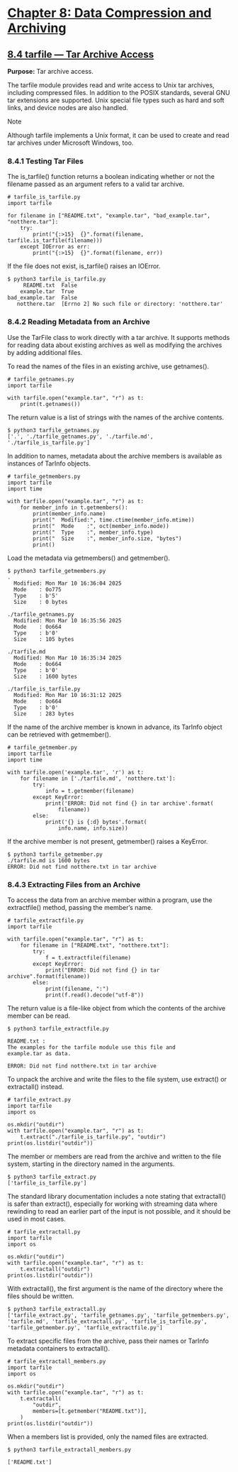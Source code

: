 # [Chapter 8: Data Compression and Archiving](https://pymotw.com/3/compression.html)

## [8.4 tarfile — Tar Archive Access](https://pymotw.com/3/tarfile/index.html)

**Purpose:**	Tar archive access.

The tarfile module provides read and write access to Unix tar archives, including compressed files. In addition to the POSIX standards, several GNU tar extensions are supported. Unix special file types such as hard and soft links, and device nodes are also handled.

Note

Although tarfile implements a Unix format, it can be used to create and read tar archives under Microsoft Windows, too.

### 8.4.1 Testing Tar Files

The is_tarfile() function returns a boolean indicating whether or not the filename passed as an argument refers to a valid tar archive.

```
# tarfile_is_tarfile.py
import tarfile

for filename in ["README.txt", "example.tar", "bad_example.tar", "notthere.tar"]:
    try:
        print("{:>15}  {}".format(filename, tarfile.is_tarfile(filename)))
    except IOError as err:
        print("{:>15}  {}".format(filename, err))
```

If the file does not exist, is_tarfile() raises an IOError.

```
$ python3 tarfile_is_tarfile.py
     README.txt  False
    example.tar  True
bad_example.tar  False
   notthere.tar  [Errno 2] No such file or directory: 'notthere.tar'
```

### 8.4.2 Reading Metadata from an Archive

Use the TarFile class to work directly with a tar archive. It supports methods for reading data about existing archives as well as modifying the archives by adding additional files.

To read the names of the files in an existing archive, use getnames().

```
# tarfile_getnames.py
import tarfile

with tarfile.open("example.tar", "r") as t:
    print(t.getnames())
```

The return value is a list of strings with the names of the archive contents.

```
$ python3 tarfile_getnames.py
['.', './tarfile_getnames.py', './tarfile.md', './tarfile_is_tarfile.py']
```

In addition to names, metadata about the archive members is available as instances of TarInfo objects.

```
# tarfile_getmembers.py
import tarfile
import time

with tarfile.open("example.tar", "r") as t:
    for member_info in t.getmembers():
        print(member_info.name)
        print("  Modified:", time.ctime(member_info.mtime))
        print("  Mode    :", oct(member_info.mode))
        print("  Type    :", member_info.type)
        print("  Size    :", member_info.size, "bytes")
        print()
```

Load the metadata via getmembers() and getmember().

```
$ python3 tarfile_getmembers.py
.
  Modified: Mon Mar 10 16:36:04 2025
  Mode    : 0o775
  Type    : b'5'
  Size    : 0 bytes

./tarfile_getnames.py
  Modified: Mon Mar 10 16:35:56 2025
  Mode    : 0o664
  Type    : b'0'
  Size    : 105 bytes

./tarfile.md
  Modified: Mon Mar 10 16:35:34 2025
  Mode    : 0o664
  Type    : b'0'
  Size    : 1600 bytes

./tarfile_is_tarfile.py
  Modified: Mon Mar 10 16:31:12 2025
  Mode    : 0o664
  Type    : b'0'
  Size    : 283 bytes
```

If the name of the archive member is known in advance, its TarInfo object can be retrieved with getmember().

```
# tarfile_getmember.py
import tarfile
import time

with tarfile.open('example.tar', 'r') as t:
    for filename in ['./tarfile.md', 'notthere.txt']:
        try:
            info = t.getmember(filename)
        except KeyError:
            print('ERROR: Did not find {} in tar archive'.format(
                filename))
        else:
            print('{} is {:d} bytes'.format(
                info.name, info.size))
```

If the archive member is not present, getmember() raises a KeyError.

```
$ python3 tarfile_getmember.py 
./tarfile.md is 1600 bytes
ERROR: Did not find notthere.txt in tar archive
```

### 8.4.3 Extracting Files from an Archive

To access the data from an archive member within a program, use the extractfile() method, passing the member’s name.

```
# tarfile_extractfile.py
import tarfile

with tarfile.open("example.tar", "r") as t:
    for filename in ["README.txt", "notthere.txt"]:
        try:
            f = t.extractfile(filename)
        except KeyError:
            print("ERROR: Did not find {} in tar archive".format(filename))
        else:
            print(filename, ":")
            print(f.read().decode("utf-8"))
```

The return value is a file-like object from which the contents of the archive member can be read.

```
$ python3 tarfile_extractfile.py

README.txt :
The examples for the tarfile module use this file and
example.tar as data.

ERROR: Did not find notthere.txt in tar archive
```

To unpack the archive and write the files to the file system, use extract() or extractall() instead.

```
# tarfile_extract.py
import tarfile
import os

os.mkdir("outdir")
with tarfile.open("example.tar", "r") as t:
    t.extract("./tarfile_is_tarfile.py", "outdir")
print(os.listdir("outdir"))
```

The member or members are read from the archive and written to the file system, starting in the directory named in the arguments.

```
$ python3 tarfile_extract.py
['tarfile_is_tarfile.py']
```

The standard library documentation includes a note stating that extractall() is safer than extract(), especially for working with streaming data where rewinding to read an earlier part of the input is not possible, and it should be used in most cases.

```
# tarfile_extractall.py
import tarfile
import os

os.mkdir("outdir")
with tarfile.open("example.tar", "r") as t:
    t.extractall("outdir")
print(os.listdir("outdir"))
```

With extractall(), the first argument is the name of the directory where the files should be written.

```
$ python3 tarfile_extractall.py
['tarfile_extract.py', 'tarfile_getnames.py', 'tarfile_getmembers.py', 'tarfile.md', 'tarfile_extractall.py', 'tarfile_is_tarfile.py', 'tarfile_getmember.py', 'tarfile_extractfile.py']
```

To extract specific files from the archive, pass their names or TarInfo metadata containers to extractall().

```
# tarfile_extractall_members.py
import tarfile
import os

os.mkdir("outdir")
with tarfile.open("example.tar", "r") as t:
    t.extractall(
        "outdir",
        members=[t.getmember("README.txt")],
    )
print(os.listdir("outdir"))
```

When a members list is provided, only the named files are extracted.

```
$ python3 tarfile_extractall_members.py

['README.txt']
```

